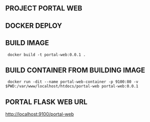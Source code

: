 ## PROJECT PORTAL WEB

## DOCKER DEPLOY

## BUILD IMAGE

```shell
 docker build -t portal-web:0.0.1 .
 ```

## BUILD CONTAINER FROM BUILDING IMAGE

```shell
 docker run -dit --name portal-web-container -p 9100:80 -v $PWD:/var/www/localhost/htdocs/portal-web portal-web:0.0.1
 ```

 ## PORTAL FLASK WEB URL

[http://localhost:9100/portal-web](http://localhost:9100/portal-web)